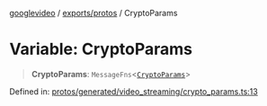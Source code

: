 [googlevideo](../../../README.md) / [exports/protos](../README.md) / CryptoParams

# Variable: CryptoParams

> **CryptoParams**: `MessageFns`\<[`CryptoParams`](../interfaces/CryptoParams.md)\>

Defined in: [protos/generated/video\_streaming/crypto\_params.ts:13](https://github.com/LuanRT/googlevideo/blob/5b84100979befab767d819a9606dde964d469341/protos/generated/video_streaming/crypto_params.ts#L13)
